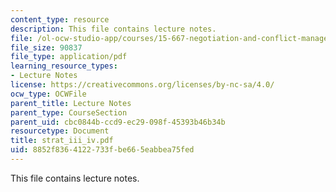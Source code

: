 ```yaml
---
content_type: resource
description: This file contains lecture notes.
file: /ol-ocw-studio-app/courses/15-667-negotiation-and-conflict-management-spring-2001/8852f8364122733fbe665eabbea75fed_strat_iii_iv.pdf
file_size: 90837
file_type: application/pdf
learning_resource_types:
- Lecture Notes
license: https://creativecommons.org/licenses/by-nc-sa/4.0/
ocw_type: OCWFile
parent_title: Lecture Notes
parent_type: CourseSection
parent_uid: cbc0844b-ccd9-ec29-098f-45393b46b34b
resourcetype: Document
title: strat_iii_iv.pdf
uid: 8852f836-4122-733f-be66-5eabbea75fed
---
```

This file contains lecture notes.